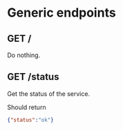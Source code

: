 # Generic endpoints

## GET /

Do nothing.

## GET /status

Get the status of the service.

Should return

```json
{"status":"ok"}
```
